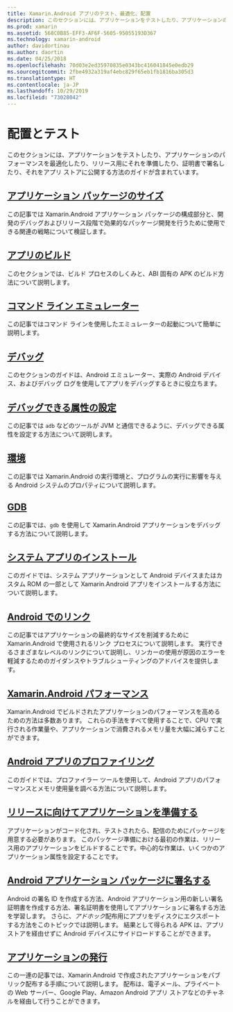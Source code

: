 ```yaml
---
title: Xamarin.Android アプリのテスト、最適化、配置
description: このセクションには、アプリケーションをテストしたり、アプリケーションのパフォーマンスを最適化したり、リリース用にそれを準備したり、証明書で署名したり、それをアプリ ストアに公開する方法のガイドが含まれています
ms.prod: xamarin
ms.assetid: 568C0B85-EFF3-AF6F-5605-95055193D367
ms.technology: xamarin-android
author: davidortinau
ms.author: daortin
ms.date: 04/25/2018
ms.openlocfilehash: 70d03e2ed35970835e0343bc416041845e0edb29
ms.sourcegitcommit: 2fbe4932a319af4ebc829f65eb1fb1816ba305d3
ms.translationtype: HT
ms.contentlocale: ja-JP
ms.lasthandoff: 10/29/2019
ms.locfileid: "73028042"
---
```

# <a name="deployment-and-testing"></a>配置とテスト

このセクションには、アプリケーションをテストしたり、アプリケーションのパフォーマンスを最適化したり、リリース用にそれを準備したり、証明書で署名したり、それをアプリ ストアに公開する方法のガイドが含まれています。

## <a name="application-package-sizesapp-package-sizemd"></a>[アプリケーション パッケージのサイズ](app-package-size.md)

この記事では Xamarin.Android アプリケーション パッケージの構成部分と、開発のデバッグおよびリリース段階で効果的なパッケージ開発を行うために使用できる関連の戦略について検証します。

## <a name="building-appsbuilding-appsindexmd"></a>[アプリのビルド](building-apps/index.md)

このセクションでは、ビルド プロセスのしくみと、ABI 固有の APK のビルド方法について説明します。

## <a name="command-line-emulatorcommand-line-emulatormd"></a>[コマンド ライン エミュレーター](command-line-emulator.md)

この記事ではコマンド ラインを使用したエミュレーターの起動について簡単に説明します。

## <a name="debuggingandroiddeploy-testdebuggingindexmd"></a>[デバッグ](~/android/deploy-test/debugging/index.md)

このセクションのガイドは、Android エミュレーター、実際の Android デバイス、およびデバッグ ログを使用してアプリをデバッグするときに役立ちます。

## <a name="setting-the-debuggable-attributeandroiddeploy-testdebuggable-attributemd"></a>[デバッグできる属性の設定](~/android/deploy-test/debuggable-attribute.md)

この記事では `adb` などのツールが JVM と通信できるように、デバッグできる属性を設定する方法について説明します。

## <a name="environmentenvironmentmd"></a>[環境](environment.md)

この記事では Xamarin.Android の実行環境と、プログラムの実行に影響を与える Android システムのプロパティについて説明します。

## <a name="gdbgdbmd"></a>[GDB](gdb.md)

この記事では、`gdb` を使用して Xamarin.Android アプリケーションをデバッグする方法について説明します。

## <a name="installing-a-system-appinstall-system-appmd"></a>[システム アプリのインストール](install-system-app.md)

このガイドでは、システム アプリケーションとして Android デバイスまたはカスタム ROM の一部として Xamarin.Android アプリをインストールする方法について説明します。

## <a name="linking-on-androidlinkermd"></a>[Android でのリンク](linker.md)

この記事ではアプリケーションの最終的なサイズを削減するために Xamarin.Android で使用されるリンク プロセスについて説明します。 実行できるさまざまなレベルのリンクについて説明し、リンカーの使用が原因のエラーを軽減するためのガイダンスやトラブルシューティングのアドバイスを提供します。

## <a name="xamarinandroid-performanceandroiddeploy-testperformancemd"></a>[Xamarin.Android パフォーマンス](~/android/deploy-test/performance.md)

Xamarin.Android でビルドされたアプリケーションのパフォーマンスを高めるための方法は多数あります。 これらの手法をすべて使用することで、CPU で実行される作業量や、アプリケーションで消費されるメモリ量を大幅に減らすことができます。

## <a name="profiling-android-appsandroiddeploy-testprofilingmd"></a>[Android アプリのプロファイリング](~/android/deploy-test/profiling.md)

このガイドでは、プロファイラー ツールを使用して、Android アプリのパフォーマンスとメモリ使用量を調べる方法について説明します。

## <a name="preparing-an-application-for-releaseandroiddeploy-testrelease-prepindexmd"></a>[リリースに向けてアプリケーションを準備する](~/android/deploy-test/release-prep/index.md)

アプリケーションがコード化され、テストされたら、配信のためにパッケージを用意する必要があります。 このパッケージ準備における最初の作業は、リリース用のアプリケーションをビルドすることです。中心的な作業は、いくつかのアプリケーション属性を設定することです。

## <a name="signing-the-android-application-packageandroiddeploy-testsigningindexmd"></a>[Android アプリケーション パッケージに署名する](~/android/deploy-test/signing/index.md)

Android の署名 ID を作成する方法、Android アプリケーション用の新しい署名証明書を作成する方法、署名証明書を使用してアプリケーションに署名する方法を学習します。 さらに、*アドホック*配布用にアプリをディスクにエクスポートする方法をこのトピックでは説明します。 結果として得られる APK は、アプリ ストアを経由せずに Android デバイスにサイドロードすることができます。

## <a name="publishing-an-applicationandroiddeploy-testpublishingindexmd"></a>[アプリケーションの発行](~/android/deploy-test/publishing/index.md)

この一連の記事では、Xamarin.Android で作成されたアプリケーションをパブリック配布する手順について説明します。 配布は、電子メール、プライベートの Web サーバー、Google Play、Amazon Android アプリ ストアなどのチャネルを経由して行うことができます。
